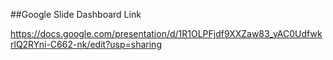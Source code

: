 ##Google Slide Dashboard Link

https://docs.google.com/presentation/d/1R1OLPFjdf9XXZaw83_yAC0UdfwkrlQ2RYni-C662-nk/edit?usp=sharing


